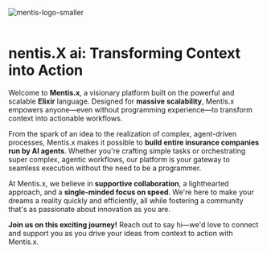 ![mentis-logo-smaller](https://github.com/user-attachments/assets/86c3c1de-fefc-4f59-ac23-a9c7d0420620)
<br><br>

# nentis.X ai: Transforming Context into Action

Welcome to **Mentis.x**, a visionary platform built on the powerful and scalable **Elixir** language. Designed for **massive scalability**, Mentis.x empowers anyone—even without programming experience—to transform context into actionable workflows.

From the spark of an idea to the realization of complex, agent-driven processes, Mentis.x makes it possible to **build entire insurance companies run by AI agents**. Whether you're crafting simple tasks or orchestrating super complex, agentic workflows, our platform is your gateway to seamless execution without the need to be a programmer.

At Mentis.x, we believe in **supportive collaboration**, a lighthearted approach, and a **single-minded focus on speed**. We're here to make your dreams a reality quickly and efficiently, all while fostering a community that's as passionate about innovation as you are.

**Join us on this exciting journey!** Reach out to say hi—we'd love to connect and support you as you drive your ideas from context to action with Mentis.x.
